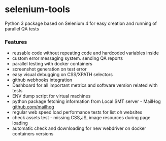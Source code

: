 # selenium-tools
Python 3 package based on Selenium 4 for easy creation and running of parallel QA tests

### Features
* reusable code without repeating code and hardcoded variables inside
* custom error messaging system. sending QA reports
* parallel testing with docker containers
* screenshot generation on test error
* easy visual debugging on CSS/XPATH selectors
* github webhooks integration
* Dashboard for all important metrics and software version related with tests
* ENV dump script for virtual machines
* python package fetching information from Local SMT server - MailHog [github.com/mailhog](https://github.com/mailhog/MailHog)
* regular web speed load performance tests for list oh websites
* check assets test - missing CSS,JS, image resources during page loading
* automatic check and downloading for new webdriver on docker containers versions 